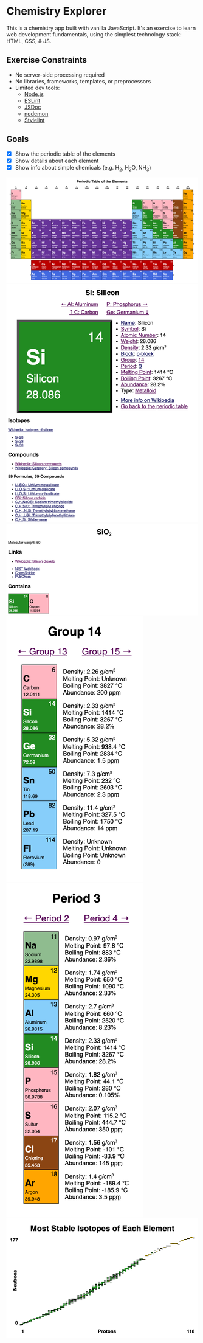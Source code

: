 # Chemistry Explorer

This is a chemistry app built with vanilla JavaScript. It's an exercise to
learn web development fundamentals, using the simplest technology stack: HTML,
CSS, & JS.

## Exercise Constraints
- No server-side processing required
- No libraries, frameworks, templates, or preprocessors
- Limited dev tools:
  - [Node.js](https://nodejs.org/)
  - [ESLint](https://www.npmjs.com/package/eslint)
  - [JSDoc](https://www.npmjs.com/package/jsdoc)
  - [nodemon](https://www.npmjs.com/package/nodemon)
  - [Stylelint](https://stylelint.io/)

## Goals
- [x] Show the periodic table of the elements
- [x] Show details about each element
- [x] Show info about simple chemicals (e.g. H<sub>2</sub>, H<sub>2</sub>O, NH<sub>3</sub>)

![Periodic Table of the Elements (large)](screenshots/periodic-table-large.png)
![Silicon element details](screenshots/silicon.png)
![SiO2 compound details](screenshots/SiO2.png)
![Group 14](screenshots/group-14.png)
![Period 3](screenshots/period-3.png)
![Isotopes](screenshots/isotopes.png)

